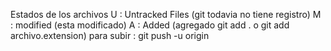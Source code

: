 Estados de los archivos
U : Untracked Files (git todavia no tiene registro)
M : modified (esta modificado)
A : Added (agregado git add . o git add archivo.extension)
para subir : git push -u origin
